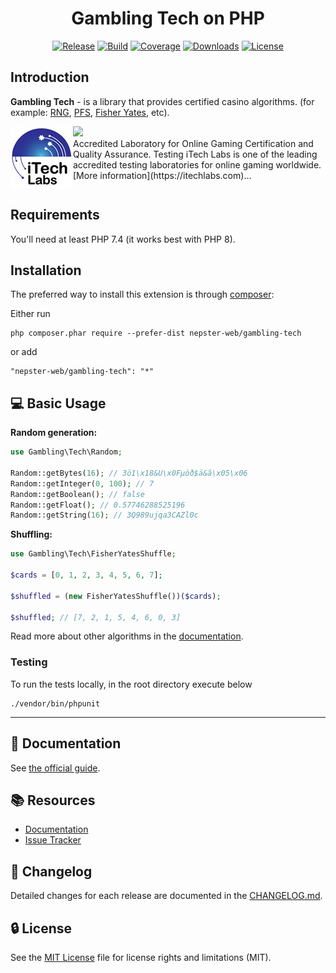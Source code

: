 <p align="center">
    <h1 align="center">Gambling Tech on PHP</h1>
</p>

<p align="center">
    <a href="https://packagist.org/packages/nepster-web/gambling-tech"><img src="https://shields.io/packagist/v/nepster-web/gambling-tech.svg?include_prereleases" alt="Release"></a>
    <a href="https://travis-ci.com/github/nepster-web/gambling-tech"><img src="https://travis-ci.org/nepster-web/gambling-tech.svg?branch=master" alt="Build"></a>
    <a href="https://scrutinizer-ci.com/g/nepster-web/gambling-tech/?b=master"><img src="https://scrutinizer-ci.com/g/nepster-web/gambling-tech/badges/coverage.png?b=master" alt="Coverage"></a>
    <a href="https://packagist.org/packages/nepster-web/gambling-tech"><img src="https://img.shields.io/packagist/dt/nepster-web/gambling-tech.svg" alt="Downloads"></a>
    <a href="https://packagist.org/packages/nepster-web/gambling-tech"><img src="https://img.shields.io/packagist/l/nepster-web/gambling-tech" alt="License"></a>
</p>


Introduction
------------

**Gambling Tech** - is a library that provides certified casino algorithms.
(for example: [RNG](https://en.wikipedia.org/wiki/Random_number_generation), 
[PFS](https://www.provably.com), 
[Fisher Yates](https://en.wikipedia.org/wiki/Fisher%E2%80%93Yates_shuffle), etc).

<a href="https://itechlabs.com">
    <img align="left" src="./docs/itech-labs.jpg" alt="iTech Labs">
</a>

<img src="https://img.shields.io/static/v1?label=Certification passed by&message=iTech Labs&color=success" />
<br>
Accredited Laboratory for Online Gaming Certification and Quality Assurance.
Testing iTech Labs is one of the leading accredited testing laboratories
for online gaming worldwide. [More information](https://itechlabs.com)...

<br clear="left"/>

Requirements
------------

You'll need at least PHP 7.4 (it works best with PHP 8).


Installation
------------

The preferred way to install this extension is through [composer](http://getcomposer.org/download/):

Either run

```
php composer.phar require --prefer-dist nepster-web/gambling-tech
```

or add

```
"nepster-web/gambling-tech": "*"
```


:computer: Basic Usage
----------------------

**Random generation:**
```php
use Gambling\Tech\Random;

Random::getBytes(16); // 3ö1\x18&U\x0Fµòð$ä&ã\x05\x06
Random::getInteger(0, 100); // 7
Random::getBoolean(); // false
Random::getFloat(); // 0.57746288525196
Random::getString(16); // 3Q989ujqa3CAZl0c
```

**Shuffling:**
```php
use Gambling\Tech\FisherYatesShuffle;

$cards = [0, 1, 2, 3, 4, 5, 6, 7];

$shuffled = (new FisherYatesShuffle())($cards);

$shuffled; // [7, 2, 1, 5, 4, 6, 0, 3]
```

Read more about other algorithms in the [documentation](./docs/guide/algorithms.md).


### Testing

To run the tests locally, in the root directory execute below

```
./vendor/bin/phpunit
```

---------------------------------

## :book: Documentation

See [the official guide](./docs/guide/README.md).


## :books: Resources

* [Documentation](./docs/guide/README.md)
* [Issue Tracker](https://github.com/nepster-web/gambling-tech/issues)


## :newspaper: Changelog

Detailed changes for each release are documented in the [CHANGELOG.md](./CHANGELOG.md).


## :lock: License

See the [MIT License](LICENSE) file for license rights and limitations (MIT).